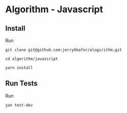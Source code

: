 # Algorithm - Javascript

## Install

Run 

```
git clone git@github.com:jerryOkafor/alogirithm.git

cd algorithm/javascript

yarn install

```

## Run Tests
Run

```
yan test-dev

```